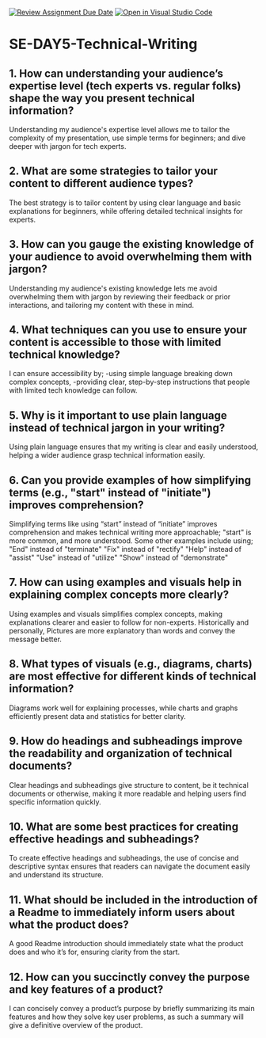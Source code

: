 [![Review Assignment Due Date](https://classroom.github.com/assets/deadline-readme-button-22041afd0340ce965d47ae6ef1cefeee28c7c493a6346c4f15d667ab976d596c.svg)](https://classroom.github.com/a/zsAR-pyY)
[![Open in Visual Studio Code](https://classroom.github.com/assets/open-in-vscode-2e0aaae1b6195c2367325f4f02e2d04e9abb55f0b24a779b69b11b9e10269abc.svg)](https://classroom.github.com/online_ide?assignment_repo_id=15820231&assignment_repo_type=AssignmentRepo)
# SE-DAY5-Technical-Writing
## 1. How can understanding your audience’s expertise level (tech experts vs. regular folks) shape the way you present technical information?
Understanding my audience's expertise level allows me to tailor the complexity of my presentation, use simple terms for beginners; and dive deeper with jargon for tech experts.

## 2. What are some strategies to tailor your content to different audience types?
The best strategy is to tailor content by using clear language and basic explanations for beginners, while offering detailed technical insights for experts.

## 3. How can you gauge the existing knowledge of your audience to avoid overwhelming them with jargon?
Understanding my audience's existing knowledge lets me avoid overwhelming them with jargon by reviewing their feedback or prior interactions, and tailoring my content with these in mind.

## 4. What techniques can you use to ensure your content is accessible to those with limited technical knowledge?
I can ensure accessibility by; 
-using simple language breaking down complex concepts, 
-providing clear, step-by-step instructions that people with limited tech knowledge can follow.

## 5. Why is it important to use plain language instead of technical jargon in your writing?
Using plain language ensures that my writing is clear and easily understood, helping a wider audience grasp technical information easily.

## 6. Can you provide examples of how simplifying terms (e.g., "start" instead of "initiate") improves comprehension?
Simplifying terms like using “start” instead of “initiate” improves comprehension and makes technical writing more approachable; "start" is more common, and more understood.
Some other examples include using;
"End" instead of "terminate"
"Fix" instead of "rectify"
"Help" instead of "assist"
"Use" instead of "utilize"
"Show" instead of "demonstrate"

## 7. How can using examples and visuals help in explaining complex concepts more clearly?
Using examples and visuals simplifies complex concepts, making explanations clearer and easier to follow for non-experts. Historically and personally, Pictures are more explanatory than words and convey the message better.

## 8. What types of visuals (e.g., diagrams, charts) are most effective for different kinds of technical information?
Diagrams work well for explaining processes, while charts and graphs efficiently present data and statistics for better clarity.

## 9. How do headings and subheadings improve the readability and organization of technical documents?
Clear headings and subheadings give structure to content, be it technical documents or otherwise, making it more readable and helping users find specific information quickly.

## 10. What are some best practices for creating effective headings and subheadings?
To create effective headings and subheadings, the use of concise and descriptive syntax ensures that readers can navigate the document easily and understand its structure.

## 11. What should be included in the introduction of a Readme to immediately inform users about what the product does?
A good Readme introduction should immediately state what the product does and who it’s for, ensuring clarity from the start.

## 12. How can you succinctly convey the purpose and key features of a product?
I can concisely convey a product’s purpose by briefly summarizing its main features and how they solve key user problems, as such a summary will give a definitive overview of the product.
